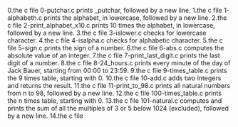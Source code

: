0.the c file 0-putchar.c prints _putchar, followed by a new line.
1.the c file 1-alphabeth.c prints the alphabet, in lowercase, followed by a new line.
2.the c file 2-print_alphabet_x10.c prints 10 times the alphabet, in lowercase, followed by a new line.
3.the c file 3-islower.c checks for lowercase character.
4.the c file 4-isalpha.c checks for alphabetic character.
5.the c file 5-sign.c prints the sign of a number.
6.the c file 6-abs.c computes the absolute value of an integer.
7.the c file 7-print_last_digit.c prints the last digit of a number.
8.the c file 8-24_hours.c prints every minute of the day of Jack Bauer, starting from 00:00 to 23:59.
9.the c file 9-times_table.c prints the 9 times table, starting with 0.
10.the c file 10-add.c adds two integers and returns the result.
11.the c file 11-print_to_98.c prints all natural numbers from n to 98, followed by a new line.
12.the c file 100-times_table.c prints the n times table, starting with 0.
13.the c file 101-natural.c computes and prints the sum of all the multiples of 3 or 5 below 1024 (excluded), followed by a new line.
14.the c file 